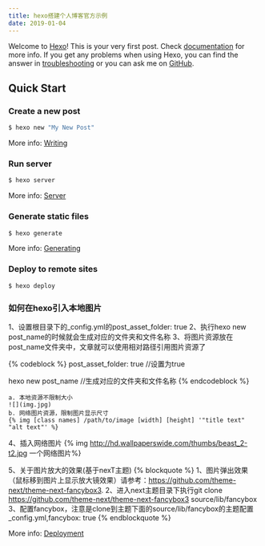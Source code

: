 ```yaml
---
title: hexo搭建个人博客官方示例
date: 2019-01-04
---
```

Welcome to [Hexo](https://hexo.io/)! This is your very first post. Check [documentation](https://hexo.io/docs/) for more info. If you get any problems when using Hexo, you can find the answer in [troubleshooting](https://hexo.io/docs/troubleshooting.html) or you can ask me on [GitHub](https://github.com/hexojs/hexo/issues).

## Quick Start

<!-- more -->

### Create a new post

``` bash
$ hexo new "My New Post"
```

More info: [Writing](https://hexo.io/docs/writing.html)

### Run server

``` bash
$ hexo server
```

More info: [Server](https://hexo.io/docs/server.html)

### Generate static files

``` bash
$ hexo generate
```

More info: [Generating](https://hexo.io/docs/generating.html)

### Deploy to remote sites

``` bash
$ hexo deploy
```


### 如何在hexo引入本地图片

1、设置根目录下的_config.yml的post_asset_folder: true
2、执行hexo new post_name的时候就会生成对应的文件夹和文件名称
3、将图片资源放在post_name文件夹中，文章就可以使用相对路径引用图片资源了
<!-- more -->

{% codeblock %}
post_asset_folder: true //设置为true

hexo new post_name //生成对应的文件夹和文件名称
{% endcodeblock %}
```
a. 本地资源不限制大小
![](img.jpg)
b. 网络图片资源，限制图片显示尺寸
{% img [class names] /path/to/image [width] [height] '"title text" "alt text"' %}
```
4、插入网络图片
{% img http://hd.wallpaperswide.com/thumbs/beast_2-t2.jpg 一个网络图片%}

5、关于图片放大的效果(基于nexT主题)
{% blockquote %}
1、图片弹出效果（鼠标移到图片上显示放大镜效果）请参考：https://github.com/theme-next/theme-next-fancybox3.
2、进入next主题目录下执行git clone https://github.com/theme-next/theme-next-fancybox3 source/lib/fancybox
3、配置fancybox，注意是clone到主题下面的source/lib/fancybox的主题配置_config.yml,fancybox: true
{% endblockquote %}

More info: [Deployment](https://hexo.io/docs/one-command-deployment.html)
